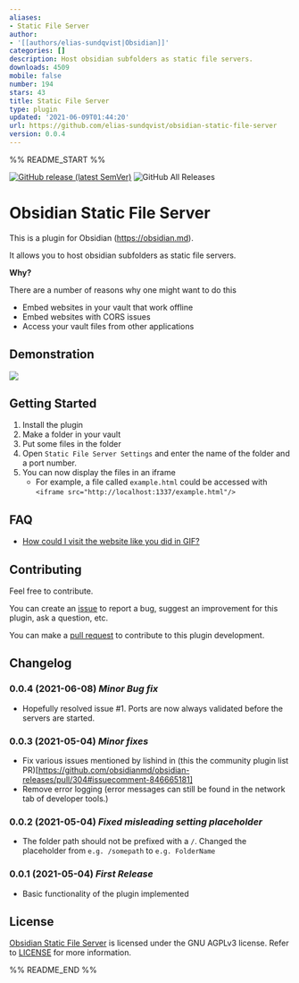 ```yaml
---
aliases:
- Static File Server
author:
- '[[authors/elias-sundqvist|Obsidian]]'
categories: []
description: Host obsidian subfolders as static file servers.
downloads: 4509
mobile: false
number: 194
stars: 43
title: Static File Server
type: plugin
updated: '2021-06-09T01:44:20'
url: https://github.com/elias-sundqvist/obsidian-static-file-server
version: 0.0.4
---
```


%% README_START %%

[![GitHub release (latest SemVer)](https://img.shields.io/github/v/release/elias-sundqvist/obsidian-static-file-server?style=for-the-badge&sort=semver)](https://github.com/elias-sundqvist/obsidian-static-file-server/releases/latest)
![GitHub All Releases](https://img.shields.io/github/downloads/elias-sundqvist/obsidian-static-file-server/total?style=for-the-badge)
# Obsidian Static File Server

This is a plugin for Obsidian (https://obsidian.md).

It allows you to host obsidian subfolders as static file servers.

**Why?**

There are a number of reasons why one might want to do this

- Embed websites in your vault that work offline
- Embed websites with CORS issues
- Access your vault files from other applications

## Demonstration
![](https://raw.githubusercontent.com/elias-sundqvist/obsidian-static-file-server/HEAD/images/static%20file%20server%20demo.gif)

## Getting Started 

1. Install the plugin
2. Make a folder in your vault
3. Put some files in the folder
4. Open `Static File Server Settings` and enter the name of the folder and a port number.
5. You can now display the files in an iframe
   * For example, a file called `example.html` could be accessed with  
     `<iframe src="http://localhost:1337/example.html"/>` 

## FAQ

* [How could I visit the website like you did in GIF?](https://github.com/elias-sundqvist/obsidian-static-file-server/issues/3#issuecomment-857964429)

## Contributing

Feel free to contribute.

You can create an [issue](https://github.com/elias-sundqvist/obsidian-static-file-server/issues) to report a bug, suggest an improvement for this plugin, ask a question, etc.

You can make a [pull request](https://github.com/elias-sundqvist/obsidian-static-file-server/pulls) to contribute to this plugin development.

## Changelog

### 0.0.4 (2021-06-08) *Minor Bug fix*
* Hopefully resolved issue #1. Ports are now always validated before the servers are started. 

### 0.0.3 (2021-05-04) *Minor fixes*
* Fix various issues mentioned by lishind in (this the community plugin list PR)[https://github.com/obsidianmd/obsidian-releases/pull/304#issuecomment-846665181]
* Remove error logging (error messages can still be found in the network tab of developer tools.)

### 0.0.2 (2021-05-04) *Fixed misleading setting placeholder*
* The folder path should not be prefixed with a `/`. Changed the placeholder from `e.g. /somepath` to `e.g. FolderName`

### 0.0.1 (2021-05-04) *First Release*
* Basic functionality of the plugin implemented

## License

[Obsidian Static File Server](https://github.com/elias-sundqvist/obsidian-static-file-server) is licensed under the GNU AGPLv3 license. Refer to [LICENSE](https://github.com/elias-sundqvist/obsidian-static-file-server/blob/master/LICENSE.TXT) for more information.

%% README_END %%